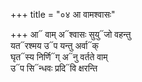+++
title = "०४ आ वामश्वासः"

+++
आ᳓ वाम् अ᳓श्वासः सुयु᳓जो वहन्तु  
यत᳓रश्मय उ᳓प यन्तु अर्वा᳓क्  
घृत᳓स्य निर्णि᳓ग् अ᳓नु वर्तते वाम्  
उ᳓प सि᳓न्धवः प्रदि᳓वि क्षरन्ति